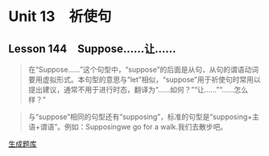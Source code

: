 ﻿ # Unit 13　祈使句
 ## Lesson 144　Suppose……让……
 
> 在“Suppose……”这个句型中，“suppose”的后面是从句，从句的谓语动词要用虚拟形式。本句型的意思与“let”相似，“suppose”用于祈使句时常用以提出建议，通常不用于进行时态，翻译为“……如何？”“让……”“……怎么样？”

> 与“suppose”相同的句型还有“supposing”，标准的句型是“supposing+主语+谓语”。例如：Supposingwe go for a walk.我们去散步吧。


 [生成题库](./sentence/f144.json)